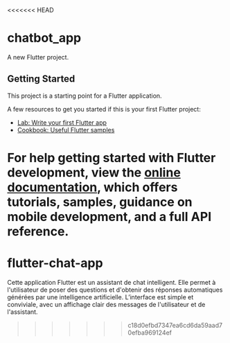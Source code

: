 <<<<<<< HEAD
# chatbot_app

A new Flutter project.

## Getting Started

This project is a starting point for a Flutter application.

A few resources to get you started if this is your first Flutter project:

- [Lab: Write your first Flutter app](https://docs.flutter.dev/get-started/codelab)
- [Cookbook: Useful Flutter samples](https://docs.flutter.dev/cookbook)

For help getting started with Flutter development, view the
[online documentation](https://docs.flutter.dev/), which offers tutorials,
samples, guidance on mobile development, and a full API reference.
=======
# flutter-chat-app
Cette application Flutter est un assistant de chat intelligent. Elle permet à l'utilisateur de poser des questions et d'obtenir des réponses automatiques générées par une intelligence artificielle. L’interface est simple et conviviale, avec un affichage clair des messages de l'utilisateur et de l'assistant.
>>>>>>> c18d0efbd7347ea6cd6da59aad70efba969124ef
